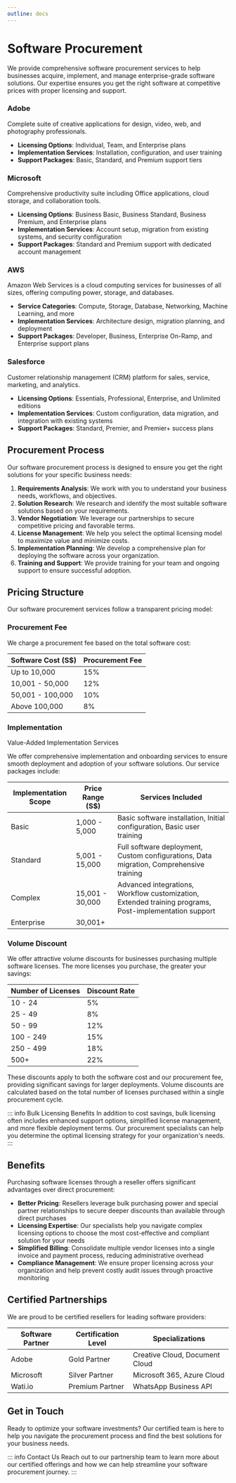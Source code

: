 ```yaml
---
outline: docs
---
```


# Software Procurement
We provide comprehensive software procurement services to help businesses acquire, implement, and manage enterprise-grade software solutions. Our expertise ensures you get the right software at competitive prices with proper licensing and support.

### Adobe

Complete suite of creative applications for design, video, web, and photography professionals.

- **Licensing Options**: Individual, Team, and Enterprise plans
- **Implementation Services**: Installation, configuration, and user training
- **Support Packages**: Basic, Standard, and Premium support tiers

### Microsoft

Comprehensive productivity suite including Office applications, cloud storage, and collaboration tools.

- **Licensing Options**: Business Basic, Business Standard, Business Premium, and Enterprise plans
- **Implementation Services**: Account setup, migration from existing systems, and security configuration
- **Support Packages**: Standard and Premium support with dedicated account management

### AWS

Amazon Web Services is a cloud computing services for businesses of all sizes, offering computing power, storage, and databases.

- **Service Categories**: Compute, Storage, Database, Networking, Machine Learning, and more
- **Implementation Services**: Architecture design, migration planning, and deployment
- **Support Packages**: Developer, Business, Enterprise On-Ramp, and Enterprise support plans

### Salesforce

Customer relationship management (CRM) platform for sales, service, marketing, and analytics.

- **Licensing Options**: Essentials, Professional, Enterprise, and Unlimited editions
- **Implementation Services**: Custom configuration, data migration, and integration with existing systems
- **Support Packages**: Standard, Premier, and Premier+ success plans

## Procurement Process

Our software procurement process is designed to ensure you get the right solutions for your specific business needs:

1. **Requirements Analysis**: We work with you to understand your business needs, workflows, and objectives.
2. **Solution Research**: We research and identify the most suitable software solutions based on your requirements.
3. **Vendor Negotiation**: We leverage our partnerships to secure competitive pricing and favorable terms.
4. **License Management**: We help you select the optimal licensing model to maximize value and minimize costs.
5. **Implementation Planning**: We develop a comprehensive plan for deploying the software across your organization.
6. **Training and Support**: We provide training for your team and ongoing support to ensure successful adoption.

## Pricing Structure

Our software procurement services follow a transparent pricing model:

### Procurement Fee

We charge a procurement fee based on the total software cost:

| Software Cost (S$) | Procurement Fee |
|-------------------|----------------|
| Up to 10,000      | 15%            |
| 10,001 - 50,000   | 12%            |
| 50,001 - 100,000  | 10%            |
| Above 100,000     | 8%             |

### Implementation

Value-Added Implementation Services

We offer comprehensive implementation and onboarding services to ensure smooth deployment and adoption of your software solutions. Our service packages include:

| Implementation Scope | Price Range (S$) | Services Included                                                                                                |
|---------------------|------------------|----------------------------------------------------------------------------------------------------------------|
| Basic               | 1,000 - 5,000    | Basic software installation, Initial configuration, Basic user training                                           |
| Standard            | 5,001 - 15,000   | Full software deployment, Custom configurations, Data migration, Comprehensive training                           |
| Complex             | 15,001 - 30,000  | Advanced integrations, Workflow customization, Extended training programs, Post-implementation support            |
| Enterprise          | 30,001+          |                                                                                                                  |

### Volume Discount

We offer attractive volume discounts for businesses purchasing multiple software licenses. The more licenses you purchase, the greater your savings:

| Number of Licenses | Discount Rate |
|--------------------|---------------|
| 10 - 24            | 5%            |
| 25 - 49            | 8%            |
| 50 - 99            | 12%           |
| 100 - 249          | 15%           |
| 250 - 499          | 18%           |
| 500+               | 22%           |

These discounts apply to both the software cost and our procurement fee, providing significant savings for larger deployments. Volume discounts are calculated based on the total number of licenses purchased within a single procurement cycle.

::: info Bulk Licensing Benefits
In addition to cost savings, bulk licensing often includes enhanced support options, simplified license management, and more flexible deployment terms. Our procurement specialists can help you determine the optimal licensing strategy for your organization's needs.
:::

## Benefits

Purchasing software licenses through a reseller offers significant advantages over direct procurement:

- **Better Pricing**: Resellers leverage bulk purchasing power and special partner relationships to secure deeper discounts than available through direct purchases
- **Licensing Expertise**: Our specialists help you navigate complex licensing options to choose the most cost-effective and compliant solution for your needs
- **Simplified Billing**: Consolidate multiple vendor licenses into a single invoice and payment process, reducing administrative overhead
- **Compliance Management**: We ensure proper licensing across your organization and help prevent costly audit issues through proactive monitoring

## Certified Partnerships

We are proud to be certified resellers for leading software providers:

| Software Partner | Certification Level | Specializations |
|-----------------|---------------------|-----------------|
| Adobe           | Gold Partner        | Creative Cloud, Document Cloud |
| Microsoft       | Silver Partner      | Microsoft 365, Azure Cloud |
| Wati.io         | Premium Partner     | WhatsApp Business API |

## Get in Touch

Ready to optimize your software investments? Our certified team is here to help you navigate the procurement process and find the best solutions for your business needs.

::: info Contact Us
Reach out to our partnership team to learn more about our certified offerings and how we can help streamline your software procurement journey.
:::
